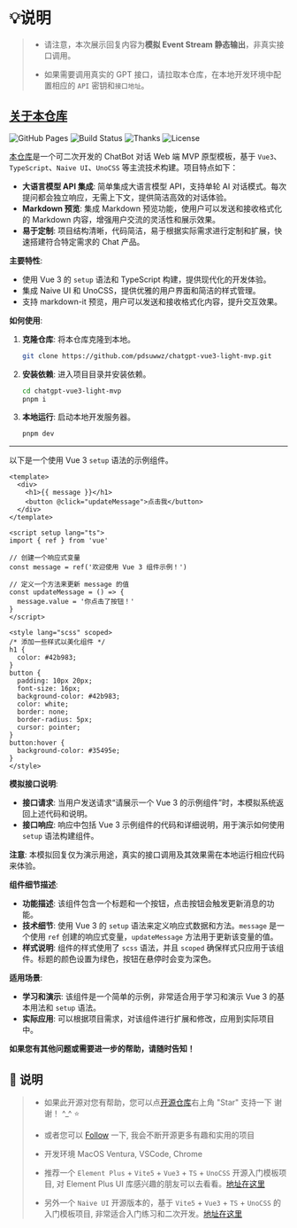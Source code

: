 # **💡说明**

> - 请注意，本次展示回复内容为**模拟 Event Stream 静态输出**，非真实接口调用。
>
>- 如果需要调用真实的 GPT 接口，请拉取本仓库，在本地开发环境中配置相应的 `API` 密钥和`接口地址`。

## <a target="_blank" href="https://github.com/pdsuwwz/chatgpt-vue3-light-mvp">关于本仓库</a>

![GitHub Pages](https://img.shields.io/badge/gh--pages-passing-brightgreen)
![Build Status](https://img.shields.io/badge/build-passing-brightgreen)
![Thanks](https://img.shields.io/badge/thanks-%E2%9D%A4-pink)
![License](https://img.shields.io/badge/license-MIT-blue)


<a target="_blank" href="https://github.com/pdsuwwz/chatgpt-vue3-light-mvp">本仓库</a>是一个可二次开发的 ChatBot 对话 Web 端 MVP 原型模板，基于 `Vue3`、`TypeScript`、`Naive UI`、`UnoCSS` 等主流技术构建。项目特点如下：

- **大语言模型 API 集成**: 简单集成大语言模型 API，支持单轮 AI 对话模式。每次提问都会独立响应，无需上下文，提供简洁高效的对话体验。
- **Markdown 预览**: 集成 Markdown 预览功能，使用户可以发送和接收格式化的 Markdown 内容，增强用户交流的灵活性和展示效果。
- **易于定制**: 项目结构清晰，代码简洁，易于根据实际需求进行定制和扩展，快速搭建符合特定需求的 Chat 产品。

**主要特性**:
- 使用 Vue 3 的 `setup` 语法和 TypeScript 构建，提供现代化的开发体验。
- 集成 Naive UI 和 UnoCSS，提供优雅的用户界面和简洁的样式管理。
- 支持 markdown-it 预览，用户可以发送和接收格式化内容，提升交互效果。

**如何使用**:
1. **克隆仓库**: 将本仓库克隆到本地。
    ```bash
    git clone https://github.com/pdsuwwz/chatgpt-vue3-light-mvp.git
    ```
2. **安装依赖**: 进入项目目录并安装依赖。
    ```bash
    cd chatgpt-vue3-light-mvp
    pnpm i
    ```
3. **本地运行**: 启动本地开发服务器。
    ```bash
    pnpm dev
    ```
---


以下是一个使用 Vue 3 `setup` 语法的示例组件。


```vue
<template>
  <div>
    <h1>{{ message }}</h1>
    <button @click="updateMessage">点击我</button>
  </div>
</template>

<script setup lang="ts">
import { ref } from 'vue'

// 创建一个响应式变量
const message = ref('欢迎使用 Vue 3 组件示例！')

// 定义一个方法来更新 message 的值
const updateMessage = () => {
  message.value = '你点击了按钮！'
}
</script>

<style lang="scss" scoped>
/* 添加一些样式以美化组件 */
h1 {
  color: #42b983;
}
button {
  padding: 10px 20px;
  font-size: 16px;
  background-color: #42b983;
  color: white;
  border: none;
  border-radius: 5px;
  cursor: pointer;
}
button:hover {
  background-color: #35495e;
}
</style>
```

**模拟接口说明**:  
- **接口请求**: 当用户发送请求“请展示一个 Vue 3 的示例组件”时，本模拟系统返回上述代码和说明。
- **接口响应**: 响应中包括 Vue 3 示例组件的代码和详细说明，用于演示如何使用 `setup` 语法构建组件。

**注意**: 本模拟回复仅为演示用途，真实的接口调用及其效果需在本地运行相应代码来体验。


**组件细节描述**:  
- **功能描述**: 该组件包含一个标题和一个按钮，点击按钮会触发更新消息的功能。
- **技术细节**: 使用 Vue 3 的 `setup` 语法来定义响应式数据和方法。`message` 是一个使用 `ref` 创建的响应式变量，`updateMessage` 方法用于更新该变量的值。
- **样式说明**: 组件的样式使用了 `scss` 语法，并且 `scoped` 确保样式只应用于该组件。标题的颜色设置为绿色，按钮在悬停时会变为深色。

**适用场景**:  
- **学习和演示**: 该组件是一个简单的示例，非常适合用于学习和演示 Vue 3 的基本用法和 `setup` 语法。
- **实际应用**: 可以根据项目需求，对该组件进行扩展和修改，应用到实际项目中。


**如果您有其他问题或需要进一步的帮助，请随时告知！**

## 🌹 说明

> * 如果此开源对您有帮助，您可以点<a target="_blank" href="https://github.com/pdsuwwz/chatgpt-vue3-light-mvp">开源仓库</a>右上角 "Star" 支持一下 谢谢！ ^_^ ⭐️
>
> * 或者您可以 <a target="_blank" href="https://github.com/pdsuwwz">Follow</a> 一下, 我会不断开源更多有趣和实用的项目
>
> * 开发环境 MacOS Ventura, VSCode, Chrome
>
> * 推荐一个 `Element Plus` + `Vite5` + `Vue3` + `TS` + `UnoCSS` 开源入门模板项目, 对 Element Plus UI 库感兴趣的朋友可以去看看。<a target="_blank" href="https://github.com/pdsuwwz/vite-ts-starter">地址在这里</a>
>
> * 另外一个 `Naive UI` 开源版本的，基于 `Vite5` + `Vue3` + `TS` + `UnoCSS` 的入门模板项目, 非常适合入门练习和二次开发。<a target="_blank" href="https://github.com/pdsuwwz/vue3-tab-demo">地址在这里</a>